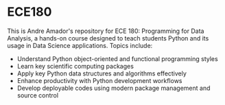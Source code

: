 # ECE180
This is Andre Amador's repository for ECE 180: Programming for Data Analysis, a hands-on course designed to teach students Python and its usage in Data Science applications. 
Topics include:
- Understand Python object-oriented and functional programming styles
- Learn key scientific computing packages
- Apply key Python data structures and algorithms effectively
- Enhance productivity with Python development workflows
- Develop deployable codes using modern package management and source control
